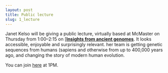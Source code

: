 ```yaml
---
layout: post
title: Public lecture
slug: 1_lecture
---
```


Janet Kelso will be giving a public lecture, virtually based at McMaster on Thursday from 1:00–2:15 on [[__Insights from ancient genomes__](/materials/Sparkuhl21.pdf). It looks accessible, enjoyable and surprisingly relevant. her team is getting genetic sequences from humans (sapiens and otherwise from up to 400,000 years ago, and changing the story of modern human evolution.

You can join [here](https://mcmaster.zoom.us/j/98351374069?pwd=MWZyQ3lNeE5BR1BCZWQrdXlkR1pjZz09) at 1PM.

